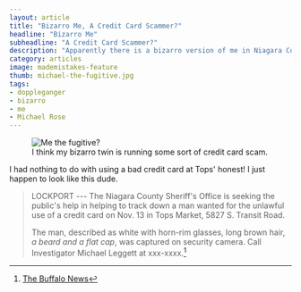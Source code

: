 ```yaml
---
layout: article
title: "Bizarro Me, A Credit Card Scammer?"
headline: "Bizarro Me"
subheadline: "A Credit Card Scammer?"
description: "Apparently there is a bizarro version of me in Niagara County using scammed credit cards."
category: articles
image: mademistakes-feature
thumb: michael-the-fugitive.jpg
tags: 
- doppleganger
- bizarro
- me
- Michael Rose
---
```

<figure>
    <img src="{{ site.url }}/images/michael-the-fugitive.jpg" alt="Me the fugitive?" />
    <figcaption>I think my bizarro twin is running some sort of credit card scam.</figcaption>
</figure>

I had nothing to do with using a bad credit card at Tops' honest! I just happen to look like this dude.

> LOCKPORT --- The Niagara County Sheriff's Office is seeking the public's help in helping to track down a man wanted for the unlawful use of a credit card on Nov. 13 in Tops Market, 5827&#160;S. Transit Road.
>
> The man, described as white with horn-rim glasses, long brown hair, *a beard and a flat cap*, was captured on security camera. Call Investigator Michael Leggett at xxx-xxxx.[^1]

[^1]: [The Buffalo News](http://www.buffalonews.com/437/story/889338.html)